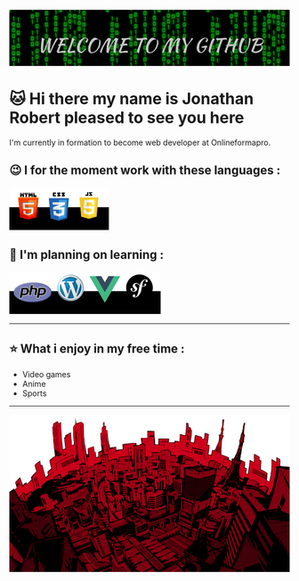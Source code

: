![Cover](https://github.com/jojomumu/jojomumu/blob/main/img/cover.png)

<h1> &#128049 Hi there my name is Jonathan Robert pleased to see you here</h1>

I'm currently in formation to become web developer at Onlineformapro.

<h2> &#128521 I for the moment work with these languages :</h2>

![languages](https://github.com/jojomumu/jojomumu/blob/main/img/languages.png)

<h2> &#129300 I'm planning on learning :</h2>

![outils](https://github.com/jojomumu/jojomumu/blob/main/img/outils.png)

<hr>

<h2> &#11088 What i enjoy in my free time :</h2>

<ul>
  <li>Video games</li>
  <li>Anime</li>
  <li>Sports</li>
</ul>

<hr>

![city](https://github.com/jojomumu/jojomumu/blob/main/img/city.png)
